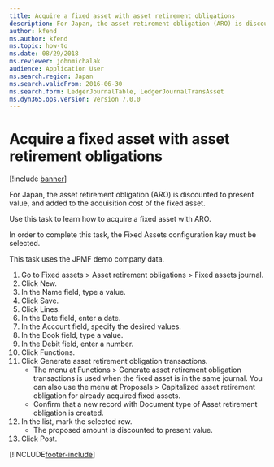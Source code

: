 ```yaml
---
title: Acquire a fixed asset with asset retirement obligations
description: For Japan, the asset retirement obligation (ARO) is discounted to present value, and added to the acquisition cost of the fixed asset.
author: kfend
ms.author: kfend
ms.topic: how-to
ms.date: 08/29/2018
ms.reviewer: johnmichalak
audience: Application User
ms.search.region: Japan
ms.search.validFrom: 2016-06-30
ms.search.form: LedgerJournalTable, LedgerJournalTransAsset
ms.dyn365.ops.version: Version 7.0.0
---
```


# Acquire a fixed asset with asset retirement obligations

[!include [banner](../../includes/banner.md)]

For Japan, the asset retirement obligation (ARO) is discounted to present value, and added to the acquisition cost of the fixed asset. 



Use this task to learn how to acquire a fixed asset with ARO. 



In order to complete this task, the Fixed Assets configuration key must be selected.



This task uses the JPMF demo company data.

1. Go to Fixed assets > Asset retirement obligations > Fixed assets journal.
2. Click New.
3. In the Name field, type a value.
4. Click Save.
5. Click Lines.
6. In the Date field, enter a date.
7. In the Account field, specify the desired values.
8. In the Book field, type a value.
9. In the Debit field, enter a number.
10. Click Functions.
11. Click Generate asset retirement obligation transactions.
    * The menu at Functions > Generate asset retirement obligation transactions is used when the fixed asset is in the same journal.     You can also use the menu at Proposals > Capitalized asset retirement obligation for already acquired fixed assets.  
    * Confirm that a new record with Document type of Asset retirement obligation is created.  
12. In the list, mark the selected row.
    * The proposed amount is discounted to present value.  
13. Click Post.



[!INCLUDE[footer-include](../../../includes/footer-banner.md)]
